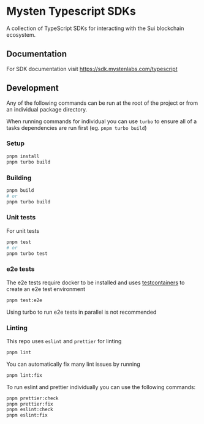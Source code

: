 # Mysten Typescript SDKs

A collection of TypeScript SDKs for interacting with the Sui blockchain ecosystem.

## Documentation

For SDK documentation visit https://sdk.mystenlabs.com/typescript

## Development

Any of the following commands can be run at the root of the project or from an individual package directory.

When running commands for individual you can use `turbo` to ensure all of a tasks dependencies are run first (eg. `pnpm turbo build`)

### Setup

```bash
pnpm install
pnpm turbo build
```

### Building

```bash
pnpm build
# or
pnpm turbo build
```

### Unit tests

For unit tests

```bash
pnpm test
# or
pnpm turbo test
```

### e2e tests

The e2e tests require docker to be installed and uses [testcontainers](https://node.testcontainers.org/) to create an e2e test environment

```bash
pnpm test:e2e
```

Using turbo to run e2e tests in parallel is not recommended

### Linting

This repo uses `eslint` and `prettier` for linting

```bash
pnpm lint
```

You can automatically fix many lint issues by running

```bash
pnpm lint:fix
```

To run eslint and prettier individually you can use the following commands:

```bash
pnpm prettier:check
pnpm prettier:fix
pnpm eslint:check
pnpm eslint:fix
```

